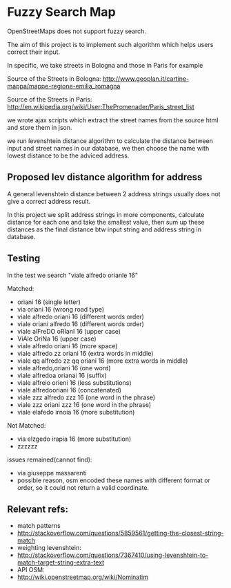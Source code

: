 Fuzzy Search Map
===================
OpenStreetMaps does not support fuzzy search.

The aim of this project is to implement such algorithm which helps users correct their input.

In specific, we take streets in Bologna and those in Paris for example

Source of the Streets in Bologna: http://www.geoplan.it/cartine-mappa/mappe-regione-emilia_romagna

Source of the Streets in Paris: http://en.wikipedia.org/wiki/User:ThePromenader/Paris_street_list

we wrote ajax scripts which extract the street names from the source html and store them in json.

we run levenshtein distance algorithm to calculate the distance between input and street names in our database,
we then choose the name with lowest distance to be the adviced address.


Proposed lev distance algorithm for address
-----------
A general levenshtein distance between 2 address strings usually does not give a correct address result.

In this project we split address strings in more components,
calculate distance for each one and take the smallest value,
then sum up these distances as the final distance btw input string and address string in database.



Testing
-----------
In the test we search "viale alfredo orianle 16"

Matched:
- oriani 16 (single letter)
- via oriani 16 (wrong road type)
- viale alfredo oriani 16 (different words order)
- viale oriani alfredo 16 (different words order)
- viale alFreDO oRIanI 16 (upper case)
- ViAle OriNa 16 (upper case)
- viale alfredo    oriani 16 (more space)
- viale alfredo zz oriani 16 (extra words in middle)
- viale qq alfredo zz qq oriani 16  (more extra words in middle)
- viale alfredo,oriani 16 (one word)
- viale alfredoa orianai 16 (suffix)
- viale alfreio orieni 16 (less substitutions)
- viale alfredooriani 16 (concatenated)
- viale  zzz alfredo zzz 16 (one word in the phrase)
- viale zzz oriani zzz 16 (one word in the phrase)
- viale elafedo irnoia 16 (more substitution)


Not Matched:
- via elzgedo irapia 16  (more substitution)
- zzzzzz


issues remained(cannot find):
- via giuseppe massarenti
- possible reason, osm encoded these names with different format or order, so it could not return a valid coordinate.


Relevant refs:
-----------
- match patterns
- http://stackoverflow.com/questions/5859561/getting-the-closest-string-match
- weighting levenshtein:
- http://stackoverflow.com/questions/7367410/using-levenshtein-to-match-target-string-extra-text
- API OSM:
- http://wiki.openstreetmap.org/wiki/Nominatim